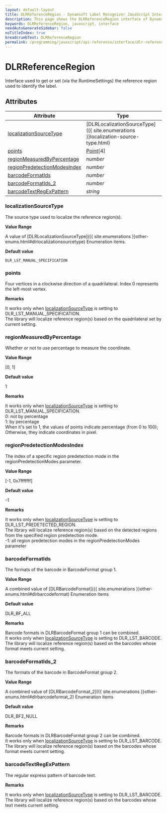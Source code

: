 ```yaml
---
layout: default-layout
title: DLRReferenceRegion - Dynamsoft Label Recognizer JavaScript Interface
description: This page shows the DLRReferenceRegion interface of Dynamsoft Label Recognizer for JavaScript.
keywords: DLRReferenceRegion, javascript, interface
needAutoGenerateSidebar: false
noTitleIndex: true
breadcrumbText: DLRReferenceRegion
permalink: /programming/javascript/api-reference/interface/dlr-reference-region.html
---
```


# DLRReferenceRegion

Interface used to get or set (via the RuntimeSettings) the reference region used to identify the label.

## Attributes

| Attribute | Type |
|---------- | ---- |
| [localizationSourceType](#localizationsourcetype) | [DLRLocalizationSourceType]({{ site.enumerations }}localization-source-type.html) |
| [points](#points) | [Point](point.md)[4] |
| [regionMeasuredByPercentage](#regionmeasuredbypercentage) | *number* |
| [regionPredetectionModesIndex](#regionpredetectionmodesindex) | *number* |
| [barcodeFormatIds](#barcodeformatids) | *number* |
| [barcodeFormatIds_2](#barcodeformatids_2) | *number* |
| [barcodeTextRegExPattern](#barcodetextregexpattern) | *string* |

### localizationSourceType

The source type used to localize the reference region(s).

**Value Range**

A value of [DLRLocalizationSourceType]({{ site.enumerations }}other-enums.html#dlrlocalizationsourcetype) Enumeration items.

**Default value**

`DLR_LST_MANUAL_SPECIFICATION`
    
### points

Four vertices in a clockwise direction of a quadrilateral. Index 0 represents the left-most vertex. 

**Remarks**

It works only when [localizationSourceType](#localizationsourcetype) is setting to DLR_LST_MANUAL_SPECIFICATION.<br>
    The library will localize reference region(s) based on the quadrilateral set by current setting.<br>

### regionMeasuredByPercentage

Whether or not to use percentage to measure the coordinate.

**Value Range**

[0, 1]

**Default value**

1

**Remarks**

It works only when [localizationSourceType](#localizationsourcetype) is setting to DLR_LST_MANUAL_SPECIFICATION.<br>
    0: not by percentage<br>
    1: by percentage<br>
    When it's set to 1, the values of points indicate percentage (from 0 to 100); Otherwise, they indicate coordinates in pixel.  

### regionPredetectionModesIndex

The index of a specific region predetection mode in the regionPredetectionModes parameter.

**Value Range**

[-1, 0x7fffffff]

**Default value**

-1

**Remarks**

It works only when [localizationSourceType](#localizationsourcetype) is setting to DLR_LST_PREDETECTED_REGION.<br>
    The library will localize reference region(s) based on the detected regions from the specified region predetection mode.<br>
    -1: all region predetection modes in the regionPredetectionModes parameter

### barcodeFormatIds

The formats of the barcode in BarcodeFormat group 1.

**Value Range**

A combined value of [DLRBarcodeFormat]({{ site.enumerations }}other-enums.html#dlrbarcodeformat) Enumeration items

**Default value**

DLR_BF_ALL

**Remarks**

Barcode formats in DLRBarcodeFormat group 1 can be combined.<br>
    It works only when [localizationSourceType](#localizationsourcetype) is setting to DLR_LST_BARCODE.<br>
    The library will localize reference region(s) based on the barcodes whose format meets current setting.  
    
### barcodeFormatIds_2

The formats of the barcode in BarcodeFormat group 2.

**Value Range**

A combined value of [DLRBarcodeFormat_2]({{ site.enumerations }}other-enums.html#dlrbarcodeformat_2) Enumeration items

**Default value**

DLR_BF2_NULL

**Remarks**

Barcode formats in DLRBarcodeFormat group 2 can be combined.<br>
    It works only when [localizationSourceType](#localizationsourcetype) is setting to DLR_LST_BARCODE.<br>
    The library will localize reference region(s) based on the barcodes whose format meets current setting.
    
### barcodeTextRegExPattern

The regular express pattern of barcode text.

**Remarks**

It works only when [localizationSourceType](#localizationsourcetype) is setting to DLR_LST_BARCODE.<br>
    The library will localize reference region(s) based on the barcodes whose text meets current setting.